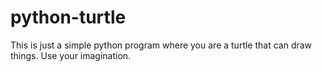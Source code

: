 # python-turtle
This is just a simple python program where you are a turtle that can draw things. Use your imagination.
